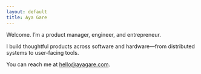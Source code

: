 ```yaml
---
layout: default
title: Aya Gare
---
```


Welcome. I’m a product manager, engineer, and entrepreneur.

I build thoughtful products across software and hardware—from distributed systems to user-facing tools.

You can reach me at <span class="cat-hover-wrapper"><a href="mailto:hello@ayagare.com" class="sparkle-cat">hello@ayagare.com</a></span>.

